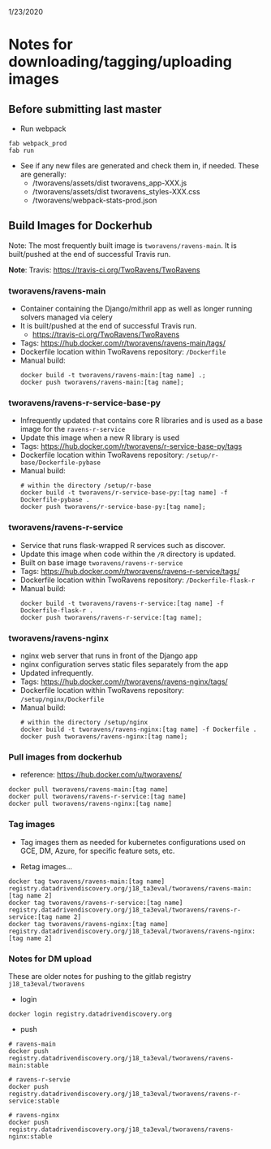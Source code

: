 1/23/2020

# Notes for downloading/tagging/uploading images

## Before submitting last master

- Run webpack

```
fab webpack_prod
fab run
```

- See if any new files are generated and check them in, if needed.  These are generally:
  * /tworavens/assets/dist tworavens_app-XXX.js
  * /tworavens/assets/dist tworavens_styles-XXX.css
  * /tworavens/webpack-stats-prod.json

## Build Images for Dockerhub


Note: The most frequently built image is `tworavens/ravens-main`.  It is built/pushed at the end of successful Travis run.

**Note**: Travis: https://travis-ci.org/TwoRavens/TwoRavens

### tworavens/ravens-main

- Container containing the Django/mithril app as well as longer running solvers managed via celery
- It is built/pushed at the end of successful Travis run.
  - https://travis-ci.org/TwoRavens/TwoRavens
- Tags: https://hub.docker.com/r/tworavens/ravens-main/tags/
- Dockerfile location within TwoRavens repository: `/Dockerfile`
- Manual build:
  ```
  docker build -t tworavens/ravens-main:[tag name] .;
  docker push tworavens/ravens-main:[tag name];
  ```

### tworavens/ravens-r-service-base-py

- Infrequently updated that contains core R libraries and is used as a base image for the `ravens-r-service`
- Update this image when a new R library is used
- Tags: https://hub.docker.com/r/tworavens/r-service-base-py/tags
- Dockerfile location within TwoRavens repository: `/setup/r-base/Dockerfile-pybase`
- Manual build:
  ```
  # within the directory /setup/r-base
  docker build -t tworavens/r-service-base-py:[tag name] -f Dockerfile-pybase .
  docker push tworavens/r-service-base-py:[tag name];
  ```

### tworavens/ravens-r-service

- Service that runs flask-wrapped R services such as discover.
- Update this image when code within the `/R` directory is updated.
- Built on base image `tworavens/ravens-r-service`
- Tags: https://hub.docker.com/r/tworavens/ravens-r-service/tags/
- Dockerfile location within TwoRavens repository: `/Dockerfile-flask-r`
- Manual build:
  ```
  docker build -t tworavens/ravens-r-service:[tag name] -f Dockerfile-flask-r .
  docker push tworavens/ravens-r-service:[tag name];
  ```

### tworavens/ravens-nginx

- nginx web server that runs in front of the Django app
- nginx configuration serves static files separately from the app
- Updated infrequently.
- Tags: https://hub.docker.com/r/tworavens/ravens-nginx/tags/
- Dockerfile location within TwoRavens repository: `/setup/nginx/Dockerfile`
- Manual build:
  ```
  # within the directory /setup/nginx
  docker build -t tworavens/ravens-nginx:[tag name] -f Dockerfile .
  docker push tworavens/ravens-nginx:[tag name];
  ```

### Pull images from dockerhub

- reference: https://hub.docker.com/u/tworavens/

```
docker pull tworavens/ravens-main:[tag name]
docker pull tworavens/ravens-r-service:[tag name]
docker pull tworavens/ravens-nginx:[tag name]
```

### Tag images

- Tag images them as needed for kubernetes configurations used on GCE, DM, Azure, for specific feature sets, etc.


- Retag images...

```
docker tag tworavens/ravens-main:[tag name] registry.datadrivendiscovery.org/j18_ta3eval/tworavens/ravens-main:[tag name 2]
docker tag tworavens/ravens-r-service:[tag name] registry.datadrivendiscovery.org/j18_ta3eval/tworavens/ravens-r-service:[tag name 2]
docker tag tworavens/ravens-nginx:[tag name] registry.datadrivendiscovery.org/j18_ta3eval/tworavens/ravens-nginx:[tag name 2]
```

### Notes for DM upload

These are older notes for pushing to the gitlab registry `j18_ta3eval/tworavens`

- login
```
docker login registry.datadrivendiscovery.org
```

- push

```
# ravens-main
docker push registry.datadrivendiscovery.org/j18_ta3eval/tworavens/ravens-main:stable

# ravens-r-servie
docker push registry.datadrivendiscovery.org/j18_ta3eval/tworavens/ravens-r-service:stable

# ravens-nginx
docker push registry.datadrivendiscovery.org/j18_ta3eval/tworavens/ravens-nginx:stable
```
